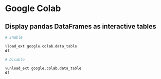 # Google Colab

## Display pandas DataFrames as interactive tables

```python
# Enable

%load_ext google.colab.data_table
df
```

```python
# Disable

%unload_ext google.colab.data_table
df
```
